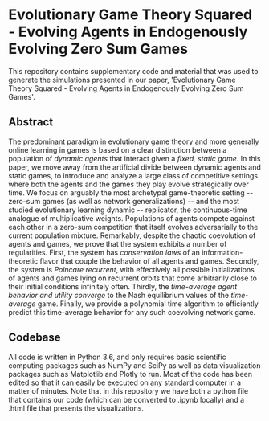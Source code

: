 # Evolutionary Game Theory Squared - Evolving Agents in Endogenously Evolving Zero Sum Games

This repository contains supplementary code and material that was used to generate the simulations presented in our paper, 'Evolutionary Game Theory Squared - Evolving Agents in Endogenously Evolving Zero Sum Games'.

## Abstract
The predominant paradigm in evolutionary game theory and more generally online learning in games is based on a clear distinction between a population of *dynamic agents* that interact given a *fixed, static game*. In this paper, we move away from the artificial divide between dynamic agents and static games, to introduce and analyze a large class of competitive settings where both the agents and the games they play evolve strategically over time. We focus on arguably the most archetypal game-theoretic setting -- zero-sum games (as well as network generalizations) -- and the most studied evolutionary learning dynamic -- replicator, the continuous-time analogue of multiplicative weights. Populations of agents compete against each other in a zero-sum competition that itself evolves adversarially to the current population mixture. Remarkably, despite the chaotic coevolution of agents and games, we prove that the system exhibits a number of regularities. First, the system has *conservation laws* of an information-theoretic flavor that couple the behavior of all agents and games. Secondly, the system is *Poincare recurrent*, with effectively all possible initializations of agents and games lying on recurrent orbits that come arbitrarily close to their initial conditions infinitely often. Thirdly, the *time-average agent behavior and utility converge* to the Nash equilibrium values of the *time-average* game. Finally, we provide a polynomial time algorithm to efficiently predict this time-average behavior for any such coevolving network game.

## Codebase
All code is written in Python 3.6, and only requires basic scientific computing packages such as NumPy and SciPy as well as data visualization packages such as Matplotlib and Plotly to run. Most of the code has been edited so that it can easily be executed on any standard computer in a matter of minutes. Note that in this repository we have both a python file that contains our code (which can be converted to .ipynb locally) and a .html file that presents the visualizations.

